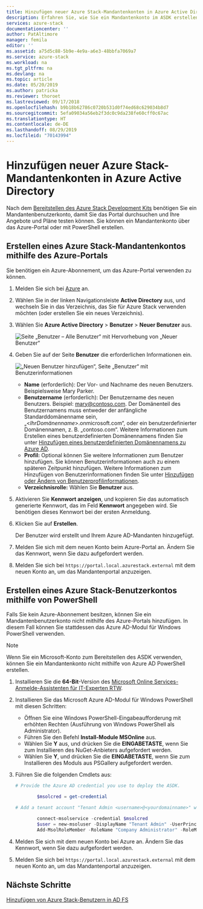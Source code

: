```yaml
---
title: Hinzufügen neuer Azure Stack-Mandantenkonten in Azure Active Directory | Microsoft-Dokumentation
description: Erfahren Sie, wie Sie ein Mandantenkonto im ASDK erstellen, damit Sie das Mandantenportal erkunden können.
services: azure-stack
documentationcenter: ''
author: PatAltimore
manager: femila
editor: ''
ms.assetid: a75d5c88-5b9e-4e9a-a6e3-48bbfa7069a7
ms.service: azure-stack
ms.workload: na
ms.tgt_pltfrm: na
ms.devlang: na
ms.topic: article
ms.date: 05/20/2019
ms.author: patricka
ms.reviewer: thoroet
ms.lastreviewed: 09/17/2018
ms.openlocfilehash: b9b18b62786c0720b531d0f74ed68c629034b8d7
ms.sourcegitcommit: 5efa09034a56eb2f3dc0c9da238fe60cff0c67ac
ms.translationtype: HT
ms.contentlocale: de-DE
ms.lasthandoff: 08/29/2019
ms.locfileid: "70143994"
---
```

# <a name="add-a-new-azure-stack-tenant-account-in-azure-active-directory"></a>Hinzufügen neuer Azure Stack-Mandantenkonten in Azure Active Directory


Nach dem [Bereitstellen des Azure Stack Development Kits](../asdk/asdk-install.md) benötigen Sie ein Mandantenbenutzerkonto, damit Sie das Portal durchsuchen und Ihre Angebote und Pläne testen können. Sie können ein Mandantenkonto über das Azure-Portal oder mit PowerShell erstellen.



## <a name="create-an-azure-stack-tenant-account-by-using-the-azure-portal"></a>Erstellen eines Azure Stack-Mandantenkontos mithilfe des Azure-Portals

Sie benötigen ein Azure-Abonnement, um das Azure-Portal verwenden zu können.

1. Melden Sie sich bei [Azure](https://portal.azure.com) an.
2. Wählen Sie in der linken Navigationsleiste **Active Directory** aus, und wechseln Sie in das Verzeichnis, das Sie für Azure Stack verwenden möchten (oder erstellen Sie ein neues Verzeichnis).
3. Wählen Sie **Azure Active Directory** > **Benutzer** > **Neuer Benutzer** aus.

    ![Seite „Benutzer – Alle Benutzer“ mit Hervorhebung von „Neuer Benutzer“](media/azure-stack-add-new-user-aad/new-user-all-users.png)

4. Geben Sie auf der Seite **Benutzer** die erforderlichen Informationen ein.

    ![„Neuen Benutzer hinzufügen“, Seite „Benutzer“ mit Benutzerinformationen](media/azure-stack-add-new-user-aad/new-user-user.png)

   - **Name** (erforderlich): Der Vor- und Nachname des neuen Benutzers. Beispielsweise Mary Parker.
   - **Benutzername** (erforderlich): Der Benutzername des neuen Benutzers. Beispiel: mary@contoso.com.
       Der Domänenteil des Benutzernamens muss entweder der anfängliche Standarddomänenname sein, „<_IhrDomänenname_>.onmicrosoft.com“, oder ein benutzerdefinierter Domänennamen, z. B. „contoso.com“. Weitere Informationen zum Erstellen eines benutzerdefinierten Domänennamens finden Sie unter [Hinzufügen eines benutzerdefinierten Domänennamens zu Azure AD](/azure/active-directory/fundamentals/add-custom-domain).
   - **Profil:** Optional können Sie weitere Informationen zum Benutzer hinzufügen. Sie können Benutzerinformationen auch zu einem späteren Zeitpunkt hinzufügen. Weitere Informationen zum Hinzufügen von Benutzerinformationen finden Sie unter [Hinzufügen oder Ändern von Benutzerprofilinformationen](/azure/active-directory/fundamentals/active-directory-users-profile-azure-portal).
   - **Verzeichnisrolle:** Wählen Sie **Benutzer** aus.

5. Aktivieren Sie **Kennwort anzeigen**, und kopieren Sie das automatisch generierte Kennwort, das im Feld **Kennwort** angegeben wird. Sie benötigen dieses Kennwort bei der ersten Anmeldung.

6. Klicken Sie auf **Erstellen**.

    Der Benutzer wird erstellt und Ihrem Azure AD-Mandanten hinzugefügt.

7. Melden Sie sich mit dem neuen Konto beim Azure-Portal an. Ändern Sie das Kennwort, wenn Sie dazu aufgefordert werden.
8. Melden Sie sich bei `https://portal.local.azurestack.external` mit dem neuen Konto an, um das Mandantenportal anzuzeigen.

## <a name="create-an-azure-stack-user-account-using-powershell"></a>Erstellen eines Azure Stack-Benutzerkontos mithilfe von PowerShell

Falls Sie kein Azure-Abonnement besitzen, können Sie ein Mandantenbenutzerkonto nicht mithilfe des Azure-Portals hinzufügen. In diesem Fall können Sie stattdessen das Azure AD-Modul für Windows PowerShell verwenden.

> [!NOTE]
> Wenn Sie ein Microsoft-Konto zum Bereitstellen des ASDK verwenden, können Sie ein Mandantenkonto nicht mithilfe von Azure AD PowerShell erstellen.

1. Installieren Sie die **64-Bit**-Version des [Microsoft Online Services-Anmelde-Assistenten für IT-Experten RTW](https://go.microsoft.com/fwlink/p/?LinkId=286152).

2. Installieren Sie das Microsoft Azure AD-Modul für Windows PowerShell mit diesen Schritten:

    - Öffnen Sie eine Windows PowerShell-Eingabeaufforderung mit erhöhten Rechten (Ausführung von Windows PowerShell als Administrator).
    - Führen Sie den Befehl **Install-Module MSOnline** aus.
    - Wählen Sie **Y** aus, und drücken Sie die **EINGABETASTE**, wenn Sie zum Installieren des NuGet-Anbieters aufgefordert werden.
    - Wählen Sie **Y**, und drücken Sie die **EINGABETASTE**, wenn Sie zum Installieren des Moduls aus PSGallery aufgefordert werden.

3. Führen Sie die folgenden Cmdlets aus:

    ```powershell
    # Provide the Azure AD credential you use to deploy the ASDK.

            $msolcred = get-credential

    # Add a tenant account "Tenant Admin <username>@<yourdomainname>" with the initial password "<password>".

            connect-msolservice -credential $msolcred
            $user = new-msoluser -DisplayName "Tenant Admin" -UserPrincipalName <username>@<yourdomainname> -Password <password>
            Add-MsolRoleMember -RoleName "Company Administrator" -RoleMemberType User -RoleMemberObjectId $user.ObjectId

    ```

1. Melden Sie sich mit dem neuen Konto bei Azure an. Ändern Sie das Kennwort, wenn Sie dazu aufgefordert werden.
2. Melden Sie sich bei `https://portal.local.azurestack.external` mit dem neuen Konto an, um das Mandantenportal anzuzeigen.

## <a name="next-steps"></a>Nächste Schritte

[Hinzufügen von Azure Stack-Benutzern in AD FS](azure-stack-add-users-adfs.md)
